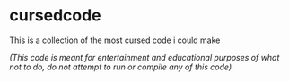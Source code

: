 # cursedcode
This is a collection of the most cursed code i could make

*(This code is meant for entertainment and educational purposes of what not to do, do not attempt to run or compile any of this code)*
